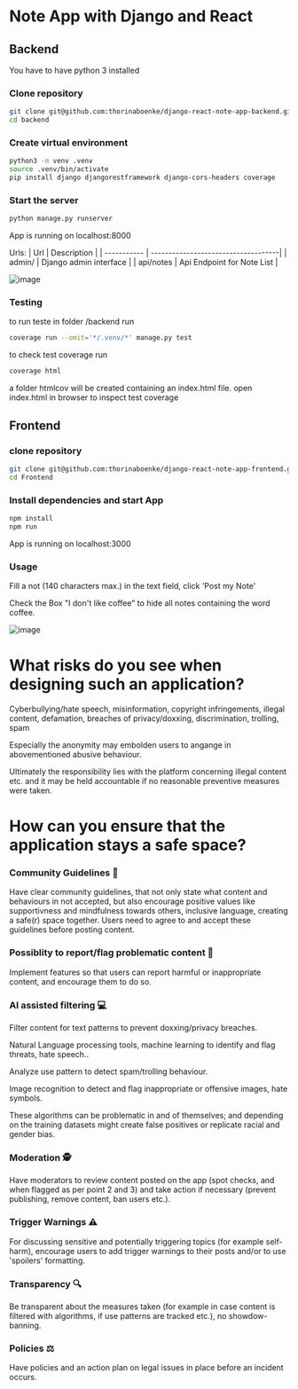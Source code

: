 # Note App with Django and React

## Backend

You have to have python 3 installed

### Clone repository
```bash
git clone git@github.com:thorinaboenke/django-react-note-app-backend.git
cd backend
```

### Create virtual environment

```bash
python3 -m venv .venv
source .venv/bin/activate
pip install django djangorestframework django-cors-headers coverage
```

### Start the server
```bash
python manage.py runserver
```

App is running on localhost:8000

Urls:
| Url         | Description                         |
| ----------- | ------------------------------------|
| admin/      | Django admin interface              |
| api/notes   | Api Endpoint for Note List          |

![image](https://user-images.githubusercontent.com/68156005/224311952-ed805fa3-ceed-4bda-be27-fc7b53b33e6d.png)

### Testing
to run teste in folder /backend run
```bash
coverage run --omit='*/.venv/*' manage.py test
```
to check test coverage run
```bash
coverage html
```
a folder htmlcov will be created containing an index.html file. open index.html in browser to inspect test coverage

## Frontend
### clone repository
```bash
git clone git@github.com:thorinaboenke/django-react-note-app-frontend.git
cd Frontend
```

### Install dependencies and start App
```bash
npm install
npm run
```

App is running on localhost:3000

### Usage
Fill a not (140 characters max.) in the text field, click 'Post my Note'

Check the Box "I don't like coffee" to hide all notes containing the word coffee.

![image](https://user-images.githubusercontent.com/68156005/224311528-96c3c705-5f18-4e99-9a09-75f50d262379.png)



# What risks do you see when designing such an application?

Cyberbullying/hate speech, misinformation, copyright infringements, illegal content, defamation, breaches of privacy/doxxing, discrimination, trolling, spam

Especially the anonymity may embolden users to angange in abovementioned abusive behaviour.

Ultimately the responsibility lies with the platform concerning illegal content etc. and it may be held accountable if no reasonable preventive measures were taken.

# How can you ensure that the application stays a safe space?

### Community Guidelines 📝
Have clear community guidelines, that not only state what content and behaviours in not accepted, but also encourage positive values like supportivness and mindfulness towards others, inclusive language, creating a safe(r) space together. Users need to agree to and accept these guidelines before posting content.

### Possiblity to report/flag problematic content 🚩
Implement features so that users can report harmful or inappropriate content, and encourage them to do so.

### AI assisted filtering 💻
Filter content for text patterns to prevent doxxing/privacy breaches.

Natural Language processing tools, machine learning to identify and flag threats, hate speech..

Analyze use pattern to detect spam/trolling behaviour.

Image recognition to detect and flag inappropriate or offensive images, hate symbols.

These algorithms can be problematic in and of themselves; and depending on the training datasets might create false positives or replicate racial and gender bias.

### Moderation 🕵️
Have moderators to review content posted on the app (spot checks, and when flagged as per point 2 and 3) and take action if necessary (prevent publishing, remove content, ban users etc.).

### Trigger Warnings  ⚠️
For discussing sensitive and potentially triggering topics (for example self-harm), encourage users to add trigger warnings to their posts and/or to use 'spoilers' formatting.

### Transparency 🔍
Be transparent about the measures taken (for example in case content is filtered with algorithms, if use patterns are tracked etc.), no showdow-banning.

### Policies ⚖️
Have policies and an action plan on legal issues in place before an incident occurs.
